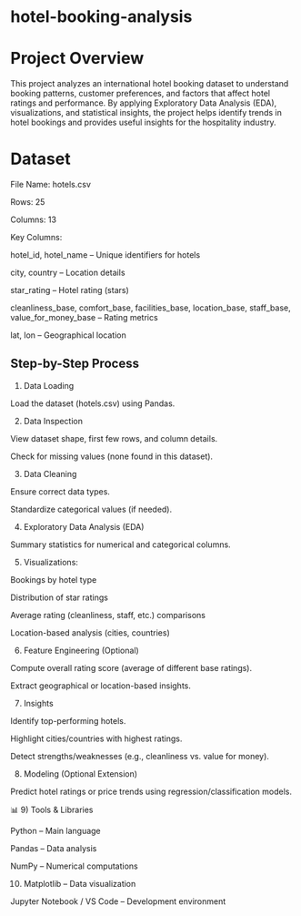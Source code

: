 # hotel-booking-analysis

# Project Overview

This project analyzes an international hotel booking dataset to understand booking patterns, customer preferences, and factors that affect hotel ratings and performance. By applying Exploratory Data Analysis (EDA), visualizations, and statistical insights, the project helps identify trends in hotel bookings and provides useful insights for the hospitality industry.

# Dataset

File Name: hotels.csv

Rows: 25

Columns: 13

Key Columns:

hotel_id, hotel_name – Unique identifiers for hotels

city, country – Location details

star_rating – Hotel rating (stars)

cleanliness_base, comfort_base, facilities_base, location_base, staff_base, value_for_money_base – Rating metrics

lat, lon – Geographical location

## Step-by-Step Process

1) Data Loading

Load the dataset (hotels.csv) using Pandas.

2) Data Inspection

View dataset shape, first few rows, and column details.

Check for missing values (none found in this dataset).

3) Data Cleaning

Ensure correct data types.

Standardize categorical values (if needed).

4) Exploratory Data Analysis (EDA)

Summary statistics for numerical and categorical columns.

5) Visualizations:

Bookings by hotel type

Distribution of star ratings

Average rating (cleanliness, staff, etc.) comparisons

Location-based analysis (cities, countries)

6) Feature Engineering (Optional)

Compute overall rating score (average of different base ratings).

Extract geographical or location-based insights.

7) Insights

Identify top-performing hotels.

Highlight cities/countries with highest ratings.

Detect strengths/weaknesses (e.g., cleanliness vs. value for money).

8) Modeling (Optional Extension)

Predict hotel ratings or price trends using regression/classification models.

📊 9) Tools & Libraries

Python – Main language

Pandas – Data analysis

NumPy – Numerical computations

10) Matplotlib – Data visualization

Jupyter Notebook / VS Code – Development environment


